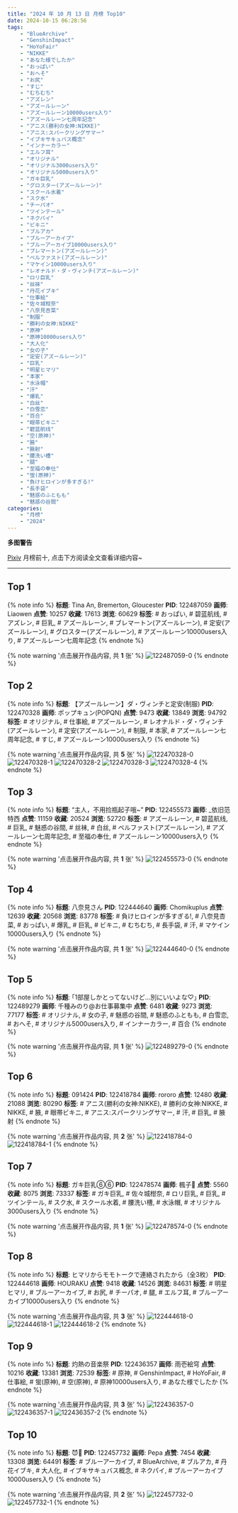 ```yaml
---
title: "2024 年 10 月 13 日 月榜 Top10"
date: 2024-10-15 06:28:56
tags:
    - "BlueArchive"
    - "GenshinImpact"
    - "HoYoFair"
    - "NIKKE"
    - "あなた様でしたか"
    - "おっぱい"
    - "おへそ"
    - "お尻"
    - "すじ"
    - "むちむち"
    - "アズレン"
    - "アズールレーン"
    - "アズールレーン10000users入り"
    - "アズールレーン七周年記念"
    - "アニス(勝利の女神:NIKKE)"
    - "アニス:スパークリングサマー"
    - "イブキサキュバス概念"
    - "インナーカラー"
    - "エルフ耳"
    - "オリジナル"
    - "オリジナル3000users入り"
    - "オリジナル5000users入り"
    - "ガキ巨乳"
    - "グロスター(アズールレーン)"
    - "スクール水着"
    - "スク水"
    - "チーパオ"
    - "ツインテール"
    - "ネクパイ"
    - "ビキニ"
    - "ブルアカ"
    - "ブルーアーカイブ"
    - "ブルーアーカイブ10000users入り"
    - "ブレマートン(アズールレーン)"
    - "ベルファスト(アズールレーン)"
    - "マケイン10000users入り"
    - "レオナルド・ダ・ヴィンチ(アズールレーン)"
    - "ロリ巨乳"
    - "丝袜"
    - "丹花イブキ"
    - "仕事絵"
    - "佐々城柑奈"
    - "八奈見杏菜"
    - "制服"
    - "勝利の女神:NIKKE"
    - "原神"
    - "原神10000users入り"
    - "大人化"
    - "女の子"
    - "定安(アズールレーン)"
    - "巨乳"
    - "明星ヒマリ"
    - "本家"
    - "水泳帽"
    - "汗"
    - "爆乳"
    - "白丝"
    - "白雪恋"
    - "百合"
    - "眼帯ビキニ"
    - "碧蓝航线"
    - "空(原神)"
    - "腋"
    - "腋射"
    - "腰洗い槽"
    - "腿"
    - "至福の奉仕"
    - "蛍(原神)"
    - "負けヒロインが多すぎる!"
    - "長手袋"
    - "魅惑のふともも"
    - "魅惑の谷間"
categories:
    - "月榜"
    - "2024"
---
```


<i class="fa fa-triangle-exclamation"></i>**多图警告**<i class="fa fa-triangle-exclamation"></i>

[Pixiv](https://www.pixiv.net/) 月榜前十, 点击下方阅读全文查看详细内容~

<!-- more -->

---

## Top 1

{% note info %}
**标题**: Tina An, Bremerton, Gloucester
**PID**: 122487059 **画师**: Liaowen
**点赞**: 10257 **收藏**: 17613 **浏览**: 60629
**标签**: # おっぱい, # 碧蓝航线, # アズレン, # 巨乳, # アズールレーン, # ブレマートン(アズールレーン), # 定安(アズールレーン), # グロスター(アズールレーン), # アズールレーン10000users入り, # アズールレーン七周年記念
{% endnote %}

{% note warning '点击展开作品内容, 共 **1** 张' %}
![122487059-0](https://i.pixiv.re/img-original/img/2024/09/16/15/33/21/122487059_p0.png)
{% endnote %}

## Top 2

{% note info %}
**标题**: 【アズールレーン】ダ・ヴィンチと定安(制服)
**PID**: 122470328 **画师**: ポップキュン(POPQN)
**点赞**: 9473 **收藏**: 13849 **浏览**: 94792
**标签**: # オリジナル, # 仕事絵, # アズールレーン, # レオナルド・ダ・ヴィンチ(アズールレーン), # 定安(アズールレーン), # 制服, # 本家, # アズールレーン七周年記念, # すじ, # アズールレーン10000users入り
{% endnote %}

{% note warning '点击展开作品内容, 共 **5** 张' %}
![122470328-0](https://i.pixiv.re/img-original/img/2024/09/16/00/04/32/122470328_p0.jpg)
![122470328-1](https://i.pixiv.re/img-original/img/2024/09/16/00/04/32/122470328_p1.jpg)
![122470328-2](https://i.pixiv.re/img-original/img/2024/09/16/00/04/32/122470328_p2.jpg)
![122470328-3](https://i.pixiv.re/img-original/img/2024/09/16/00/04/32/122470328_p3.jpg)
![122470328-4](https://i.pixiv.re/img-original/img/2024/09/16/00/04/32/122470328_p4.jpg)
{% endnote %}

## Top 3

{% note info %}
**标题**: “主人，不用捡瓶起子哦~”
**PID**: 122455573 **画师**: _依旧范特西
**点赞**: 11159 **收藏**: 20524 **浏览**: 52720
**标签**: # アズールレーン, # 碧蓝航线, # 巨乳, # 魅惑の谷間, # 丝袜, # 白丝, # ベルファスト(アズールレーン), # アズールレーン七周年記念, # 至福の奉仕, # アズールレーン10000users入り
{% endnote %}

{% note warning '点击展开作品内容, 共 **1** 张' %}
![122455573-0](https://i.pixiv.re/img-original/img/2024/09/15/16/52/29/122455573_p0.jpg)
{% endnote %}

## Top 4

{% note info %}
**标题**: 八奈見さん
**PID**: 122444640 **画师**: Chomikuplus
**点赞**: 12639 **收藏**: 20568 **浏览**: 83778
**标签**: # 負けヒロインが多すぎる!, # 八奈見杏菜, # おっぱい, # 爆乳, # 巨乳, # ビキニ, # むちむち, # 長手袋, # 汗, # マケイン10000users入り
{% endnote %}

{% note warning '点击展开作品内容, 共 **1** 张' %}
![122444640-0](https://i.pixiv.re/img-original/img/2024/09/15/08/00/16/122444640_p0.jpg)
{% endnote %}

## Top 5

{% note info %}
**标题**: ｢1部屋しかとってないけど…別にいいよな♡｣
**PID**: 122489279 **画师**: 千種みのり@お仕事募集中
**点赞**: 6481 **收藏**: 9273 **浏览**: 77177
**标签**: # オリジナル, # 女の子, # 魅惑の谷間, # 魅惑のふともも, # 白雪恋, # おへそ, # オリジナル5000users入り, # インナーカラー, # 百合
{% endnote %}

{% note warning '点击展开作品内容, 共 **1** 张' %}
![122489279-0](https://i.pixiv.re/img-original/img/2024/09/16/17/10/55/122489279_p0.jpg)
{% endnote %}

## Top 6

{% note info %}
**标题**: 091424
**PID**: 122418784 **画师**: rororo
**点赞**: 12480 **收藏**: 21088 **浏览**: 80290
**标签**: # アニス(勝利の女神:NIKKE), # 勝利の女神:NIKKE, # NIKKE, # 腋, # 眼帯ビキニ, # アニス:スパークリングサマー, # 汗, # 巨乳, # 腋射
{% endnote %}

{% note warning '点击展开作品内容, 共 **2** 张' %}
![122418784-0](https://i.pixiv.re/img-original/img/2024/09/14/13/16/14/122418784_p0.jpg)
![122418784-1](https://i.pixiv.re/img-original/img/2024/09/14/13/16/14/122418784_p1.jpg)
{% endnote %}

## Top 7

{% note info %}
**标题**: ガキ巨乳⑥⑥
**PID**: 122478574 **画师**: 楓子🍁
**点赞**: 5560 **收藏**: 8075 **浏览**: 73337
**标签**: # ガキ巨乳, # 佐々城柑奈, # ロリ巨乳, # 巨乳, # ツインテール, # スク水, # スクール水着, # 腰洗い槽, # 水泳帽, # オリジナル3000users入り
{% endnote %}

{% note warning '点击展开作品内容, 共 **1** 张' %}
![122478574-0](https://i.pixiv.re/img-original/img/2024/09/16/08/00/04/122478574_p0.jpg)
{% endnote %}

## Top 8

{% note info %}
**标题**: ヒマリからモモトークで連絡されたから（全3枚）
**PID**: 122444618 **画师**: HOURAKU
**点赞**: 9418 **收藏**: 14526 **浏览**: 84631
**标签**: # 明星ヒマリ, # ブルーアーカイブ, # お尻, # チーパオ, # 腿, # エルフ耳, # ブルーアーカイブ10000users入り
{% endnote %}

{% note warning '点击展开作品内容, 共 **3** 张' %}
![122444618-0](https://i.pixiv.re/img-original/img/2024/09/15/08/00/06/122444618_p0.jpg)
![122444618-1](https://i.pixiv.re/img-original/img/2024/09/15/08/00/06/122444618_p1.jpg)
![122444618-2](https://i.pixiv.re/img-original/img/2024/09/15/08/00/06/122444618_p2.jpg)
{% endnote %}

## Top 9

{% note info %}
**标题**: 灼熱の音楽祭
**PID**: 122436357 **画师**: 雨壱絵穹
**点赞**: 10216 **收藏**: 13381 **浏览**: 72539
**标签**: # 原神, # GenshinImpact, # HoYoFair, # 仕事絵, # 蛍(原神), # 空(原神), # 原神10000users入り, # あなた様でしたか
{% endnote %}

{% note warning '点击展开作品内容, 共 **3** 张' %}
![122436357-0](https://i.pixiv.re/img-original/img/2024/09/15/00/01/44/122436357_p0.jpg)
![122436357-1](https://i.pixiv.re/img-original/img/2024/09/15/00/01/44/122436357_p1.jpg)
![122436357-2](https://i.pixiv.re/img-original/img/2024/09/15/00/01/44/122436357_p2.jpg)
{% endnote %}

## Top 10

{% note info %}
**标题**: 😈💛
**PID**: 122457732 **画师**: Pepa
**点赞**: 7454 **收藏**: 13308 **浏览**: 64491
**标签**: # ブルーアーカイブ, # BlueArchive, # ブルアカ, # 丹花イブキ, # 大人化, # イブキサキュバス概念, # ネクパイ, # ブルーアーカイブ10000users入り
{% endnote %}

{% note warning '点击展开作品内容, 共 **2** 张' %}
![122457732-0](https://i.pixiv.re/img-original/img/2024/09/15/18/11/35/122457732_p0.png)
![122457732-1](https://i.pixiv.re/img-original/img/2024/09/15/18/11/35/122457732_p1.png)
{% endnote %}
